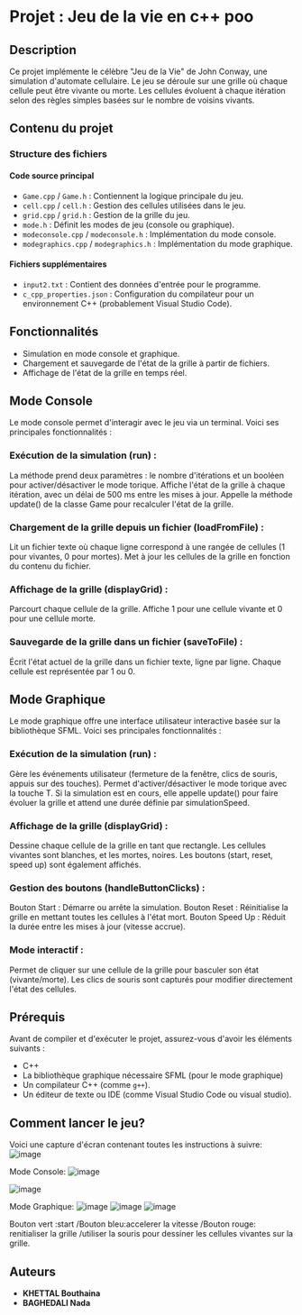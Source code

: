 
# Projet : Jeu de la vie en c++ poo

## Description

Ce projet implémente le célèbre "Jeu de la Vie" de John Conway, une simulation d'automate cellulaire. Le jeu se déroule sur une grille où chaque cellule peut être vivante ou morte. Les cellules évoluent à chaque itération selon des règles simples basées sur le nombre de voisins vivants.

## Contenu du projet

### Structure des fichiers

#### Code source principal
- `Game.cpp` / `Game.h` : Contiennent la logique principale du jeu.
- `cell.cpp` / `cell.h` : Gestion des cellules utilisées dans le jeu.
- `grid.cpp` / `grid.h` : Gestion de la grille du jeu.
- `mode.h` : Définit les modes de jeu (console ou graphique).
- `modeconsole.cpp` / `modeconsole.h` : Implémentation du mode console.
- `modegraphics.cpp` / `modegraphics.h` : Implémentation du mode graphique.
#### Fichiers supplémentaires
- `input2.txt` : Contient des données d'entrée pour le programme.
- `c_cpp_properties.json` : Configuration du compilateur pour un environnement C++ (probablement Visual Studio Code).


## Fonctionnalités

- Simulation en mode console et graphique.
- Chargement et sauvegarde de l'état de la grille à partir de fichiers.
- Affichage de l'état de la grille en temps réel.
## Mode Console
Le mode console permet d'interagir avec le jeu via un terminal. Voici ses principales fonctionnalités :

### Exécution de la simulation (run) :

La méthode prend deux paramètres : le nombre d'itérations et un booléen pour activer/désactiver le mode torique.
Affiche l'état de la grille à chaque itération, avec un délai de 500 ms entre les mises à jour.
Appelle la méthode update() de la classe Game pour recalculer l'état de la grille.
### Chargement de la grille depuis un fichier (loadFromFile) :

Lit un fichier texte où chaque ligne correspond à une rangée de cellules (1 pour vivantes, 0 pour mortes).
Met à jour les cellules de la grille en fonction du contenu du fichier.

### Affichage de la grille (displayGrid) :

Parcourt chaque cellule de la grille.
Affiche 1 pour une cellule vivante et 0 pour une cellule morte.

### Sauvegarde de la grille dans un fichier (saveToFile) :

Écrit l'état actuel de la grille dans un fichier texte, ligne par ligne.
Chaque cellule est représentée par 1 ou 0.
## Mode Graphique
Le mode graphique offre une interface utilisateur interactive basée sur la bibliothèque SFML. Voici ses principales fonctionnalités :

### Exécution de la simulation (run) :

Gère les événements utilisateur (fermeture de la fenêtre, clics de souris, appuis sur des touches).
Permet d'activer/désactiver le mode torique avec la touche T.
Si la simulation est en cours, elle appelle update() pour faire évoluer la grille et attend une durée définie par simulationSpeed.
### Affichage de la grille (displayGrid) :

Dessine chaque cellule de la grille en tant que rectangle.
Les cellules vivantes sont blanches, et les mortes, noires.
Les boutons (start, reset, speed up) sont également affichés.
### Gestion des boutons (handleButtonClicks) :

Bouton Start : Démarre ou arrête la simulation.
Bouton Reset : Réinitialise la grille en mettant toutes les cellules à l'état mort.
Bouton Speed Up : Réduit la durée entre les mises à jour (vitesse accrue).
### Mode interactif :
Permet de cliquer sur une cellule de la grille pour basculer son état (vivante/morte).
Les clics de souris sont capturés pour modifier directement l'état des cellules.

## Prérequis
Avant de compiler et d'exécuter le projet, assurez-vous d'avoir les éléments suivants :
- C++ 
- La bibliothèque graphique nécessaire SFML (pour le mode graphique)
- Un compilateur C++ (comme `g++`).
- Un éditeur de texte ou IDE (comme Visual Studio Code ou visual studio).

 ## Comment lancer le jeu? 
Voici une capture d'écran contenant toutes les instructions à suivre:
![image](https://github.com/user-attachments/assets/92371ecb-9fa5-48e3-b9c9-3823810d4e9a)

Mode Console:
![image](https://github.com/user-attachments/assets/64cd03fe-ba5e-4e58-9d8c-b4d78bce1e96)

![image](https://github.com/user-attachments/assets/078948b7-8fdc-4ab4-818f-2d54e941f887)

Mode Graphique:
![image](https://github.com/user-attachments/assets/6ed2662f-f786-41b8-b607-d96443269950)
![image](https://github.com/user-attachments/assets/49783931-3a92-46e1-9c0a-b9ccc1129841)
![image](https://github.com/user-attachments/assets/73747f9e-a6e1-4ea5-9146-9937812b5447)

Bouton vert :start
/Bouton bleu:accelerer la vitesse
/Bouton rouge: renitialiser la grille 
/utiliser la souris pour dessiner les cellules vivantes sur la grille.

## Auteurs

- **KHETTAL Bouthaina**
- **BAGHEDALI Nada** 

 
